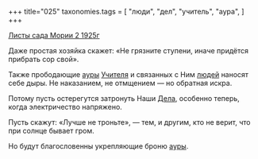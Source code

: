 +++
title="025"
taxonomies.tags = [
 "люди",
 "дел",
 "учитель",
 "аура",
]
+++

[Листы сада Мории 2 1925г](/agni/1925)

Даже простая хозяйка скажет: «Не грязните ступени, иначе придётся прибрать сор свой».   

Также прободающие [ауры](/tags/аура) [Учителя](/tags/учитель) и связанных с Ним [людей](/tags/люди) наносят себе дыры. Не наказанием, не отмщением — но обратная искра.   

Потому пусть остерегутся затронуть Наши [Дела](/tags/дел), особенно теперь, когда электричество напряжено.   

Пусть скажут: «Лучше не троньте», — тем, и другим, кто не верит, что при солнце бывает гром.   

Но будут благословенны укрепляющие броню [ауры](/tags/аура).   

